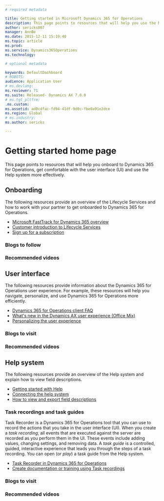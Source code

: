 ```yaml
---
# required metadata

title: Getting started in Microsoft Dynamics 365 for Operations
description: This page points to resources that will help you use the Microsoft Dynamics 365 for Operations user interface (UI) and Help system more effectively.
author: sericks007
manager: AnnBe
ms.date: 2015-12-11 15:19:40
ms.topic: article
ms.prod: 
ms.service: Dynamics365Operations
ms.technology: 

# optional metadata

keywords: DefaultDashboard
# ROBOTS: 
audience: Application User
# ms.devlang: 
ms.reviewer: 71
ms.suite: Released- Dynamics AX 7.0.0
# ms.tgt_pltfrm: 
.ms.custom: 
ms.assetid: ad0cdfac-fd94-41df-9d0c-fbe0a91e2dce
ms.region: Global
# ms.industry: 
ms.author: sericks

---
```


# Getting started home page

This page points to resources that will help you onboard to Dynamics 365 for Operations, get comfortable with the user interface (UI) and use the Help system more effectively.

## Onboarding
The following resources provide an overview of the Lifecycle Services and how to work with your partner to get onboarded to Dynamics 365 for Operations.
-   [Microsoft FastTrack for Dynamics 365 overview](fasttrack-dynamics-365-overview.md)
-   [Customer introduction to Lifecycle Services](/dev-itpro/ifecycle-services/lcs-works-lcs)
-   [Sign up for a subscription](/dev-itpro/dev-tools/sign-up-preview-subscription)

### Blogs to follow

### Recommended videos

## User interface
The following resources provide information about the Dynamics 365 for Operations user experience. For example, these resources will help you navigate, personalize, and use Dynamics 365 for Operations more efficiently.

-   [Dynamics 365 for Operations client FAQ](/core/client-qa)
-   [What's new in the Dynamics AX user experience (Office Mix)](https://mix.office.com/watch/1ohsrrpsd02e1)
-   [Personalizing the user experience](personalize-user-experience.md)

### Blogs to visit

### Recommended videos

## Help system
The following resources provide an overview of the Help system and explain how to view field descriptions.

-   [Getting started with Help](/dev-itpro/system-administration/help-overview)
-   [Connecting the help system](/dev-itpro/get-started/working-with-help)
-   [How to view and export field descriptions](view-export-field-descriptions.md)

### Task recordings and task guides

Task Recorder is a Dynamics 365 for Operations tool that you can use to record the actions that you take in the user interface (UI). When you create a *task recording*, all events that are executed against the server are recorded as you perform them in the UI. These events include adding values, changing settings, and removing data. A *task guide* is a controlled, guided, interactive experience that leads you through the steps of a task recording. You can open (or *play*) a task guide from the Help system.

-   [Task Recorder in Dynamics 365 for Operations](/dev-itpro/user-interface/task-recorder-in-ax7)
-   [Create documentation or training using Task recordings](/dev-itpro/user-interface/task-recorder)

### Blogs to visit

### Recommended videos
